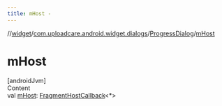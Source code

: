 ```yaml
---
title: mHost -
---
```

//[widget](../../index.md)/[com.uploadcare.android.widget.dialogs](../index.md)/[ProgressDialog](index.md)/[mHost](m-host.md)



# mHost  
[androidJvm]  
Content  
val [mHost](m-host.md): [FragmentHostCallback](https://developer.android.com/reference/kotlin/androidx/fragment/app/FragmentHostCallback.html)<*>  




